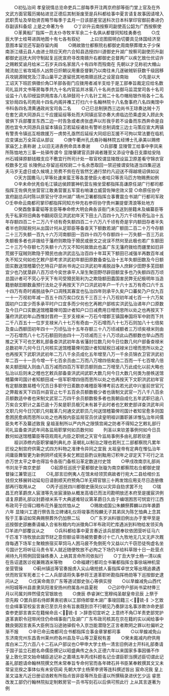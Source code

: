 <!-- { "loadSidebar": true } -->
　　○初弘治间  孝皇锐情总览命吏兵二部每季开注两京府部等衙门堂上官及在外文武方面官履历揭帖进览正德后其制渐废至是兵科都给事中夏言请复故事因请增入武职贯址及举劾贤否略节每季于孟月一日该部差官送科次日本科掌印官御前奏进仍存副该科备炤  上是之命著为令
　　○丁卯升云南按察司副使高公韶为广西按察使
　　○革黄船厂指挥一员太仆寺牧羊军余二十名俱从都督同知桂勇奏也
　　○戊辰大学士桂萼进舆地图十有七各有叙纪
　　上曰览图叙明白切要具见体国经济至意图本留览还写副存留内阁
　　○赐故致仕都察院右都御史周南祭葬赠太子少保南浙江缙云县人由进士除应天府六合知县选授四川道御史升湖广按察司副使历升副都御史巡抚大同守制起复巡抚宣府寻改南赣升右都御史总督两广以疾乞致仕优诏许之赐敕奖谕月给米二石岁夫四名家居凡十有四年而殁南在  先朝以才见称初大帽山贼流劫三省攻城杀人凶势日炽朝议用重臣督剿乃以南往未几遂破贼斩获数千级因移兵攻姚源贼党及汀漳山巢平之遂留抚其地南赣巡抚之设寔自南始
　　○先是以大工诏天下班匠俱徵价角□羊部各衙门应拨用者减半支给于是工部奉旨裁定应给名数司礼监并文书等房每季共九十名内官监并冰窖八十名尚衣监御马监混堂司各十名司设监十八名印绶监供用库各八名钟鼓司十六名针工局二十名巾帽局银作局各十二名宝钞局四名司苑局十四名内阁并襍工打扫六十名翰林院十八名詹事府八名四夷馆中书科各四名清黄通政尚宝司各二名
　　○己巳总制狭西三边尚书王琼奏达贼十万在套乞调大同游兵三千应援延绥等处而大同镇巡官亦奏大虏临边恐乘虚突入顾此失彼俱下兵部覆言东西二边一时告急或者虏张虚声以形我乎若不设备而东西奔命是自困也宜令大同游兵且留本镇自卫若延绥诸处有警听总制调度三边士马策应宣大两镇有警责令镇巡互相救援万一虏势孔亟然后延绥大同炤旧互援不可拘以常法要在临机应变谋出万全耳诏从部议
　　○庚午衢州孔氏裔孙翰林院五经博士孔承美以赐修家庙乞上表称谢  上以旧无进表例命具本奏谢
　　○兵部覆  显陵管工给事中李凤来所陈恤地方三事一处驿传谓今  显陵肇建官员辞谒者踵至又添设守备日支廪给安陆州石城驿原额钱粮支应不敷宜行所司计处一取官校谓显陵既设监卫原差看守锦衣官校数多乞炤  长陵例止存留巡视校尉二十名余悉取回一禁迎接谓安陆道当四集迎送夫马岁无虚日或久候境上劳费不赀在在皆然乞通行禁约凡迎送不得越境诏俱如议
　　○天方国撒马儿罕等处速来蛮王等各差使臣火者哈只等贡马匹方物赐赉如例
　　○辛未命伏羌伯毛江镇远侯顾寰神机营左掖坐营都指挥高谦原任湖广行都司都指挥王佐俱充坐营官江敢勇营寰五军营右哨谦立威营佐殚忠效义营
○命原任协守宣府副总兵时陈以原官分守凉州湖广靖州卫署都指挥佥事曹震佥书湖广行都司军政
○壬申命云南都司掌印都指挥同知方仲充右参将协守贵州兼提督清浪等处地方
　　○癸酉詹事霍韬等言臣等奉命修大明会典各该衙门未见送到册籍未及编纂臣等先于私家将旧典各书翻阅窃见洪武初年天下田土八百四十九万六千顷有奇弘治十五年存额四百二十二万八千顷有奇失额四百二十六万八千顷有奇是宇内额田存者半失者半也则赋税何从出国计何从足耶臣等备查天下额数若湖广额田二百二十万今存额二十三万失额一百九十六万河南额田一百四十四万今存额四十一万失额一百三万此失额极多者也非拨给于藩府则欺隐于猾民或册文之讹误不然何至此极也若广东额田二十三万今存额七万失额十六万又不知何故致此也盖广东无藩府拨给而疆里如旧非荒据于寇贼则欺隐于猾民也由洪武迄弘治百四十年耳天下额田已减强半再数百年减失不知又何如也乞敕户部考求洪武初年额田原数备查弘治十五年失额田数及今日额田实数送馆稽纂仍乞特召户部尚书询之曰洪武初年甫脱战争人庶鲜少田野多芜田额宜少也乃犹垦辟八百万顷今奕世承平人渐生聚田野尽辟田额宜多也乃失额四百万顷总国计者可不究心乎天下有司受猾民赃利为之欺隐额田蠹国害民弊无纪极明年当造籍册献田额数盍预行法处之乎再按天下户口洪武初年户一千六十五万有奇口六千五十四万有奇时甫脱战争户口凋残其寡宜也弘治四年则承平久矣户口蕃矣乃户仅九百一十一万视初年减一百五十四万矣口仅五千三百三十八万视初年减七百一十六万矣国初户口宜少而多承平时户口宜多而少何也乞再敕户部核实洪武弘治递年户口原数及今日户口实数送馆稽纂俾司国计者知户口日减费用日增而思所以处之也再按天下藩府洪武初年山西惟封晋府一王岁支禄米一万石今增郡王镇国奉国将军中尉而下共二千八百五十一位岁支禄米八十七万有奇由一万石增而八十七万石则加八十七倍矣及查山西额田初年四十一万顷弘治十五年存额三十八万顷减额者三万顷矣禄米则由一万石增而八十七万石额田则由四十一万顷减而三十八万顷此山西额数也举山西而推之天下可也乞敕礼部备查洪武初年各省藩封位数几何今日位数几何户部备查禄米总数初年几何今日几何核实送馆稽纂俾司国计者知赋税日减禄米日增而思所以处之也再按天下武职洪武初年二万八千余员成化五年增至八万一千余员锦衣卫官洪武初年二百一十一员今增一千七百余员由二万而八万增四倍矣由二百而一千七百增八倍矣夫额田赋入则由八百万减而四百万军职员额则由二万增至八万此成化以前大略也弘治以后则未之稽也乞敕兵部备查洪武间武职大数几何今日大数几何类为册帙送馆稽纂俾司国计者知额田减一倍军职增四倍而思所以处之也再按天下文职洪武初年官有定额故数易稽今冗员日多职守日紊数亦难稽臣等博考前古若光武中兴鉴前世官冗之弊裁省天下四百州县官止七千五百余员额数极少者也唐制文武官一万八千八百余员额数适中者也宋制文武官二万四千余员额数极多者也我朝自成化五年武职已逾八万矣合文职计之盖已逾十万矣是职员极冗未有甚于此时者也乞敕吏部详查洪武年间文职几何今日冗职几何裁革几何通文武职员几何送馆稽纂俾司国计者知官愈多则国愈困民愈病而思所以处之也再按内臣监局官员伏读皇明祖训置职甚详惟弘治年间儒臣失考不及纂述致我  皇祖圣制所以严内外之限慎宫阃之防者不得知之乞敕礼部行司礼监备查洪武年间各监局职掌何如员数何如
　　列圣以来钦差事例何如今日员数何如送馆稽纂臣等窃观周礼内臣之职统之天官今监局事例多由礼部若钦遵
　　祖训添修内臣职掌编列典礼亦  圣朝礼以制治之理也若刑工二部都察院凡累年匠役之制宫府供需之式四方料物之准律令异同之宜我  太祖皇帝有定典在惟弘治年间庸臣舞智更为新例阴坏成宪多矣乞敕廷臣酌议削黜用订积年之谬定天下可行之法亦万世太平之幸也得旨令各衙门备核沿革定数送付史馆
　　○甲戌改南京礼部尚书刘龙于南京吏部
　　○起原任巡抚宁夏都御史张璇为南京都察院右佥都御史提督操江兼管巡江
　　○礼部言旧例夷人在馆未经领赏病故者行宛大二县给棺价五钱但文移展转动延旬日请劄顺天府预角□羊无碍官银三十两发馆应用支尽日造册缴部再行取用从之
　　○丙子巡抚四川都御史唐凤仪以灾异自劾求罢不允
　　○瑞昌王府革爵庶人宸潽等先坐宸濠胁从概发高墙已而法司勘明放还本府至是援宸洪例请复原爵礼部议封爵禄米系干大典遽难轻议第革爵日久齿于编氓困苦可悯宜行江西布政司于应得口粮布花外量加优恤从之
　　○赐故成国公朱麟祭葬麟以四年袭爵六年  显陵兴工遣行祭告及立碑诸礼仪将竣事而殁麟无子其弟凤为陈乞恤典上念其殁于王事诏如常典赐祭葬外仍加祭二坛
　　○广东岁派料银旧例出办于里甲至是巡按御史邵豳奏请编入合省秋粮内均派徵角□羊布政司贮库遇派到料物给发领买角□羊进户部覆议从之
　　○兵科都给事中夏言奏近该兵部题奉钦依团营听征马六千匹准下场牧放此固节财之意但额设草场被势要奏讨十亡八九牧地无几又无庐次厩庌每遇下场军士聚粮旅宿买草饲马人困马疲不免倒死今又益以六千窃恐徒徇虚名坐亏国计乞将听征马责令军人就近随便牧放不必拘之下场仍半给料草限十日一赴营点闸待九月照例回营操练奏入  上纳其言命所司依拟行
　　○丁丑大学士杨一清以疾在告诏遣医诊视兼赐酒米等物
　　○命福建行都司佥书署都指挥佥事徐端神机营坐营管操
　　○蓟州镇巡等官奏报虏入尖山墩抢掳人畜指挥卓世文等出境追袭遇伏而败官军死者三十二人兵部请将失事参将王道革职听勘指挥杨勋等下巡按御史逮问从之
　　○戊寅命南京广东等道试御史张心等俱实授
　　○以旱蝗减免山西代州阳城等州县直隶凤阳淮安扬州府属各州县夏税
　　○己卯夺户部尚书梁材俸三月以司属刘烨然侵克官银故也
　　○庚辰  恭睿渊仁宽穆纯圣献皇帝忌辰  上祭于  崇先殿
○罢兵部右侍郎黄衷初衷以工部侍郎督木湖广事竣回籍三＜锍-釒＞乞致仕会缉事官校妄言衷已至京月余有旨衷既到京不行朝见乃奏辞沽名事涉欺诈命吏部查参吏部言衷实在籍候命且＜锍-釒＞辞恳切宜听之  上意终不角□羊责吏部党护遂革衷职令冠带闲住仍命缉事衙门及湖广广东布政司核其在京在籍的实以闻给事中魏良弼因言衷系大臣例当沿途驰驿假令入京岂能潜隐乞正言者欺罔之罪以杜偏听之渐不报
　　○辛巳命云南都司佥书都指挥佥事金章掌都司事
　　○以旱蝗减免山东济南兖州东昌青州莱州府各州县及平山等卫夏税有差
　　○癸未裁减内府供用库白米二万六百八十二石从户部议也○甲申大学士杨一清言旧例进士开科礼部奏请于国子监立石题名命儒臣撰记以昭盛典传之永久正德六年以来国家多事因循不作  皇上敦化崇文始命辅臣追记补之嘉靖五年丙戌科题名记佥谓臣职当撰述臣切谓此记虽礼部题请命翰林院撰文然未常奉旨专命何官而各年碑石并书臣某奉敕撰其文又未常呈览揆之事体似有未安窃闻  先朝大学士杨荣李贤等连科撰述皆出  宸命况我  皇上圣文溢发凡近日册诏诰敕有所指点皆非臣等所及臣谨以所撰稿录进伏乞少运  睿思改发工部仍行翰林院拟定制敕房官一员书写刻石以后俱可照此行  上从其言遂著为例
